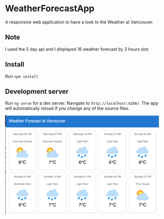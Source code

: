 # WeatherForecastApp

A responsive web application to have a look to the Weather at Vancouver.

## Note
I used the 5 day api and I displayed 16 weather forecast by 3 hours slot. 

## Install
Run `npm install`

## Development server

Run `ng serve` for a dev server. Navigate to `http://localhost:4200/`. The app will automatically reload if you change any of the source files.

![alt text](src/screenshots/weather-forecast.png)
